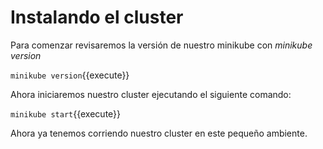 # Instalando el cluster #
Para comenzar revisaremos la versión de nuestro minikube con *minikube version*  

`minikube version`{{execute}}

Ahora iniciaremos nuestro cluster ejecutando el siguiente comando:  

`minikube start`{{execute}}

Ahora ya tenemos corriendo nuestro cluster en este pequeño ambiente.